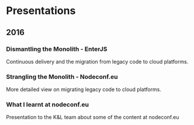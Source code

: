 # Presentations

## 2016

### Dismantling the Monolith - EnterJS

Continuous delivery and the migration from legacy code to cloud platforms.

### Strangling the Monolith - Nodeconf.eu

More detailed view on migrating legacy code to cloud platforms.

### What I learnt at nodeconf.eu

Presentation to the K&L team about some of the content at nodeconf.eu
